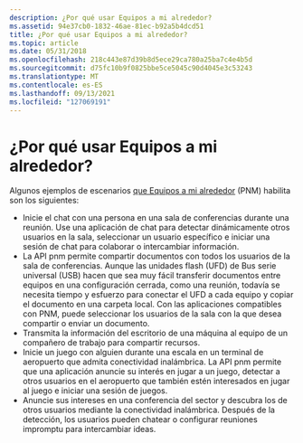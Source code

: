 ```yaml
---
description: ¿Por qué usar Equipos a mi alrededor?
ms.assetid: 94e37cb0-1832-46ae-81ec-b92a5b4dcd51
title: ¿Por qué usar Equipos a mi alrededor?
ms.topic: article
ms.date: 05/31/2018
ms.openlocfilehash: 218c443e87d39b8d5ece29ca780a25ba7c4e4b5d
ms.sourcegitcommit: d75fc10b9f0825bbe5ce5045c90d4045e3c53243
ms.translationtype: MT
ms.contentlocale: es-ES
ms.lasthandoff: 09/13/2021
ms.locfileid: "127069191"
---
```

# <a name="why-use-people-near-me"></a>¿Por qué usar Equipos a mi alrededor?

Algunos ejemplos de escenarios [que Equipos a mi alrededor](about-people-near-me.md) (PNM) habilita son los siguientes:

-   Inicie el chat con una persona en una sala de conferencias durante una reunión. Use una aplicación de chat para detectar dinámicamente otros usuarios en la sala, seleccionar un usuario específico e iniciar una sesión de chat para colaborar o intercambiar información.
-   La API pnm permite compartir documentos con todos los usuarios de la sala de conferencias. Aunque las unidades flash (UFD) de Bus serie universal (USB) hacen que sea muy fácil transferir documentos entre equipos en una configuración cerrada, como una reunión, todavía se necesita tiempo y esfuerzo para conectar el UFD a cada equipo y copiar el documento en una carpeta local. Con las aplicaciones compatibles con PNM, puede seleccionar los usuarios de la sala con la que desea compartir o enviar un documento.
-   Transmita la información del escritorio de una máquina al equipo de un compañero de trabajo para compartir recursos.
-   Inicie un juego con alguien durante una escala en un terminal de aeropuerto que admita conectividad inalámbrica. La API pnm permite que una aplicación anuncie su interés en jugar a un juego, detectar a otros usuarios en el aeropuerto que también estén interesados en jugar al juego e iniciar una sesión de juegos.
-   Anuncie sus intereses en una conferencia del sector y descubra los de otros usuarios mediante la conectividad inalámbrica. Después de la detección, los usuarios pueden chatear o configurar reuniones impromptu para intercambiar ideas.

 

 



